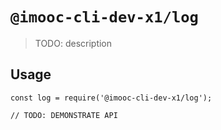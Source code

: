 # `@imooc-cli-dev-x1/log`

> TODO: description

## Usage

```
const log = require('@imooc-cli-dev-x1/log');

// TODO: DEMONSTRATE API
```
